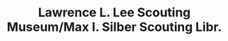 ---
layout: repo
title: "Lawrence L. Lee Scouting Museum/Max I. Silber Scouting Libr."
id: 5976
permalink: repos/5976/
---